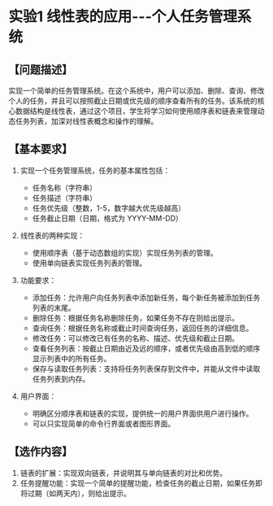 # 实验1 线性表的应用---个人任务管理系统

## 【问题描述】
实现一个简单的任务管理系统。在这个系统中，用户可以添加、删除、查询、修改个人的任务，并且可以按照截止日期或优先级的顺序查看所有的任务。该系统的核心数据结构是线性表，通过这个项目，学生将学习如何使用顺序表和链表来管理动态任务列表，加深对线性表概念和操作的理解。

## 【基本要求】

1. 实现一个任务管理系统，任务的基本属性包括：
   - 任务名称（字符串）
   - 任务描述（字符串）
   - 任务优先级（整数，1-5，数字越大优先级越高）
   - 任务截止日期（日期，格式为 YYYY-MM-DD）

2. 线性表的两种实现：
   - 使用顺序表（基于动态数组的实现）实现任务列表的管理。
   - 使用单向链表实现任务列表的管理。

3. 功能要求：
   - 添加任务：允许用户向任务列表中添加新任务，每个新任务被添加到任务列表的末尾。
   - 删除任务：根据任务名称删除任务，如果任务不存在则给出提示。
   - 查询任务：根据任务名称或截止时间查询任务，返回任务的详细信息。
   - 修改任务：可以修改已有任务的名称、描述、优先级和截止日期。
   - 查看任务列表：按截止日期由近及远的顺序，或者优先级由高到低的顺序显示列表中的所有任务。
   - 保存与读取任务列表：支持将任务列表保存到文件中，并能从文件中读取任务列表到内存。

4. 用户界面：
   - 明确区分顺序表和链表的实现，提供统一的用户界面供用户进行操作。
   - 可以只实现简单的命令行界面或者图形界面。

## 【选作内容】
1. 链表的扩展：实现双向链表，并说明其与单向链表的对比和优势。
2. 任务提醒功能：实现一个简单的提醒功能，检查任务的截止日期，如果任务即将过期（如两天内），则给出提示。
